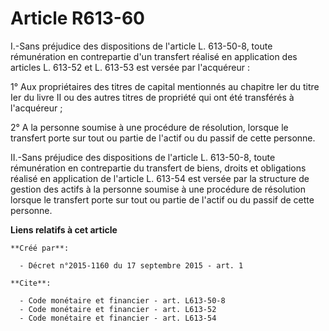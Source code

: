 # Article R613-60

I.-Sans préjudice des dispositions de l'article L. 613-50-8, toute rémunération en contrepartie d'un transfert réalisé en
application des articles L. 613-52 et L. 613-53 est versée par l'acquéreur : 

1° Aux propriétaires des titres de capital mentionnés au chapitre Ier du titre Ier du livre II ou des autres titres de
propriété qui ont été transférés à l'acquéreur ; 

2° A la personne soumise à une procédure de résolution, lorsque le transfert porte sur tout ou partie de l'actif ou du passif
de cette personne. 

II.-Sans préjudice des dispositions de l'article L. 613-50-8, toute rémunération en contrepartie du transfert de biens,
droits et obligations réalisé en application de l'article L. 613-54 est versée par la structure de gestion des actifs à la
personne soumise à une procédure de résolution lorsque le transfert porte sur tout ou partie de l'actif ou du passif de cette
personne.

**Liens relatifs à cet article**

	**Créé par**:

	  - Décret n°2015-1160 du 17 septembre 2015 - art. 1

	**Cite**:

	  - Code monétaire et financier - art. L613-50-8
	  - Code monétaire et financier - art. L613-52
	  - Code monétaire et financier - art. L613-54
